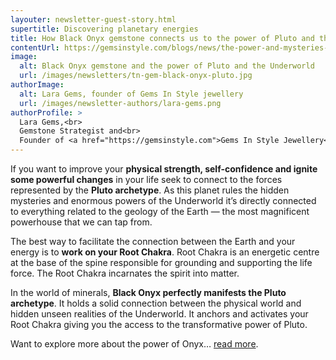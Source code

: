 ```yaml
---
layouter: newsletter-guest-story.html
supertitle: Discovering planetary energies
title: How Black Onyx gemstone connects us to the power of Pluto and the Underworld
contentUrl: https://gemsinstyle.com/blogs/news/the-power-and-mysteries-of-black-onyx
image:
  alt: Black Onyx gemstone and the power of Pluto and the Underworld 
  url: /images/newsletters/tn-gem-black-onyx-pluto.jpg  
authorImage:
  alt: Lara Gems, founder of Gems In Style jewellery
  url: /images/newsletter-authors/lara-gems.png
authorProfile: >
  Lara Gems,<br>
  Gemstone Strategist and<br>
  Founder of <a href="https://gemsinstyle.com">Gems In Style Jewellery</a>
---
```


If you want to improve your **physical strength, self-confidence and ignite some powerful changes** in your life seek to connect to the forces represented by the **Pluto archetype**. As this planet rules the hidden mysteries and enormous powers of the Underworld it’s directly connected to everything related to the geology of the Earth — the most magnificent powerhouse that we can tap from.

The best way to facilitate the connection between the Earth and your energy is to **work on your Root Chakra**. Root Chakra is an energetic centre at the base of the spine responsible for grounding and supporting the life force. The Root Chakra incarnates the spirit into matter.

In the world of minerals, **Black Onyx perfectly manifests the Pluto archetype**. It holds a solid connection between the physical world and hidden unseen realities of the Underworld. It anchors and activates your Root Chakra giving you the access to the transformative power of Pluto.

Want to explore more about the power of Onyx… [read more]($contentUrl).

